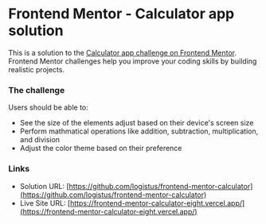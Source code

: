 # Frontend Mentor - Calculator app solution

This is a solution to the [Calculator app challenge on Frontend Mentor](https://www.frontendmentor.io/challenges/calculator-app-9lteq5N29). Frontend Mentor challenges help you improve your coding skills by building realistic projects. 

### The challenge

Users should be able to:

- See the size of the elements adjust based on their device's screen size
- Perform mathmatical operations like addition, subtraction, multiplication, and division
- Adjust the color theme based on their preference

### Links

- Solution URL: [https://github.com/logistus/frontend-mentor-calculator](https://github.com/logistus/frontend-mentor-calculator)
- Live Site URL: [https://frontend-mentor-calculator-eight.vercel.app/](https://frontend-mentor-calculator-eight.vercel.app/)
